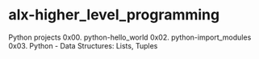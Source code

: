 # alx-higher_level_programming
Python projects 
0x00. python-hello_world
0x02. python-import_modules
0x03. Python - Data Structures: Lists, Tuples

